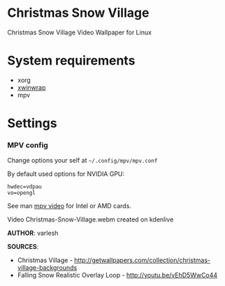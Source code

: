 # Christmas Snow Village
Christmas Snow Village Video Wallpaper for Linux

# System requirements

- xorg
- [xwinwrap](https://github.com/varlesh/xwinwrap)
- mpv

# Settings
### MPV config ###
Change options your self at `~/.config/mpv/mpv.conf`

By default used options for NVIDIA GPU:
```
hwdec=vdpau
vo=opengl
```
See man [mpv video](https://mpv.io/manual/stable/#video) for Intel or AMD cards.

Video Christmas-Snow-Village.webm created on kdenlive

**AUTHOR**: varlesh

**SOURCES**:
- Christmas Village - http://getwallpapers.com/collection/christmas-village-backgrounds
- Falling Snow Realistic Overlay Loop - http://youtu.be/vEhD5WwCo44
